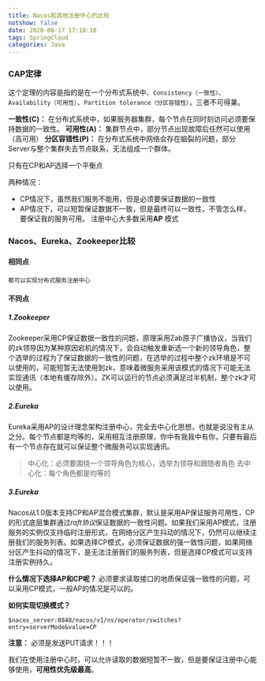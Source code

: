 ```yaml
---
title: Nacos和其他注册中心的比较
notshow: false
date: 2020-08-17 17:10:18
tags: SpringCloud
categories: Java
---
```

<meta name="referrer" content="no-referrer" />

### CAP定律

这个定理的内容是指的是在一个分布式系统中、`Consistency（一致性）`、 `Availability（可用性）`、`Partition tolerance（分区容错性）`，三者不可得兼。

**一致性(C)：** 在分布式系统中，如果服务器集群，每个节点在同时刻访问必须要保持数据的一致性。
**可用性(A)：** 集群节点中，部分节点出现故障后任然可以使用 （高可用）
**分区容错性(P)：** 在分布式系统中网络会存在脑裂的问题，部分Server与整个集群失去节点联系，无法组成一个群体。

只有在CP和AP选择一个平衡点

两种情况：
- CP情况下，虽然我们服务不能用，但是必须要保证数据的一致性
- AP情况下，可以短暂保证数据不一致，但是最终可以一致性，不管怎么样，要保证我的服务可用。
注册中心大多数采用**AP** 模式
<!-- more -->

### Nacos、Eureka、Zookeeper比较

#### 相同点

    都可以实现分布式服务注册中心

#### 不同点

##### 1.Zookeeper

Zookeeper采用CP保证数据一致性的问题，原理采用Zab原子广播协议，当我们的zk领导因为某种原因宕机的情况下，会自动触发重新选一个新的领导角色，整个选举的过程为了保证数据的一致性的问题，在选举的过程中整个zk环境是不可以使用的，可能短暂无法使用到zk，意味着微服务采用该模式的情况下可能无法实现通讯（本地有缓存除外）。ZK可以运行的节点必须满足过半机制，整个zk才可以使用。

##### 2.Eureka
Eureka采用AP的设计理念架构注册中心，完全去中心化思想，也就是说没有主从之分。每个节点都是均等的，采用相互注册原理，你中有我我中有你，只要有最后有一个节点存在就可以保证整个微服务可以实现通讯。

> 中心化：必须要围绕一个领导角色为核心，选举为领导和跟随者角色
去中心化：每个角色都是均等的

##### 3.Eureka

Nacos从1.0版本支持CP和AP混合模式集群，默认是采用AP保证服务可用性，CP的形式底层集群通过*raft协议*保证数据的一致性问题。如果我们采用AP模式，注册服务的实例仅支持临时注册形式，在网络分区产生抖动的情况下，仍然可以继续注册我们的服务列表。如果选择CP模式，必须保证数据的强一致性问题，如果网络分区产生抖动的情况下，是无法注册我们的服务列表，但是选择CP模式可以支持注册实例持久。

**什么情况下选择AP和CP呢？**
必须要求读取接口的地质保证强一致性的问题，可以采用CP模式，一般AP的情况是可以的。

**如何实现切换模式？**
```
$nacos_server:8848/nacos/v1/ns/operator/switches?entry=serverMode&value=CP
```
**注意：** 必须是发送PUT请求！！！

我们在使用注册中心时，可以允许读取的数据短暂不一致，但是要保证注册中心能够使用，**可用性优先级最高**。
